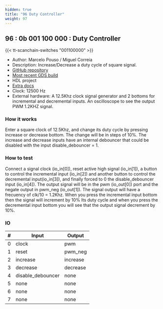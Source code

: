 ```yaml
---
hidden: true
title: "96 Duty Controller"
weight: 97
---
```


## 96 : 0b 001 100 000 : Duty Controller

{{< tt-scanchain-switches "001100000" >}}

* Author: Marcelo Pouso / Miguel Correia
* Description: Increase/Decrease a duty cycle of square signal.
* [GitHub repository](https://github.com/migcorre/tt02-dc)
* [Most recent GDS build](https://github.com/migcorre/tt02-dc/actions/runs/3471546682)
* HDL project
* [Extra docs]()
* Clock: 12500 Hz
* External hardware: A 12.5Khz clock signal generator and 2 bottoms for incremental and decremental inputs. An oscilloscope to see the output PWM 1.2KHZ signal. 



### How it works

Enter a square clock of 12.5Khz, and change its duty cycle by pressing increase or decrease bottom. The change will be in steps of 10%. The increase and decrease inputs have an internal debouncer that could be disabled with the input disable_debouncer = 1.

### How to test

Connect a signal clock (io_in[0]), reset active high signal (io_in[1]), a button to control the incremental input (io_in[2]) and another button to control the decremental input(io_in[3]), and finally forced to 0 the disable_debouncer input (io_in[4]). The output signal will be in the pwm (io_out[0]) port and the negate output in pwm_neg (io_out[1]). The signal output will have a frecuency of clk/10 = 1.2Khz. When you press the incremental input bottom then the signal will increment by 10% Its duty cycle and when you press the decremental input bottom you will see that the output signal decrement by 10%.

### IO

| # | Input        | Output       |
|---|--------------|--------------|
| 0 | clock  | pwm |
| 1 | reset  | pwm_neg |
| 2 | increase  | increase |
| 3 | decrease  | decrease |
| 4 | disable_debouncer  | none |
| 5 | none  | none |
| 6 | none  | none |
| 7 | none  | none |
